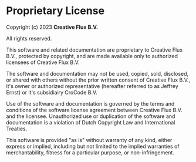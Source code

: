 # Proprietary License

Copyright (c) 2023 **Creative Flux B.V.**

All rights reserved.

This software and related documentation are proprietary to Creative Flux B.V., protected by copyright, and are made available only to authorized licensees of Creative Flux B.V.

The software and documentation may not be used, copied, sold, disclosed, or shared with others without the prior written consent of Creative Flux B.V., it's owner or authorized representative (hereafter referred to as Jeffrey Ernst) or it's subsidiairy CroCode B.V.

Use of the software and documentation is governed by the terms and conditions of the software license agreement between Creative Flux B.V. and the licensee. Unauthorized use or duplication of the software and documentation is a violation of Dutch Copyright Law and International Treaties.

This software is provided "as is" without warranty of any kind, either express or implied, including but not limited to the implied warranties of merchantability, fitness for a particular purpose, or non-infringement.

